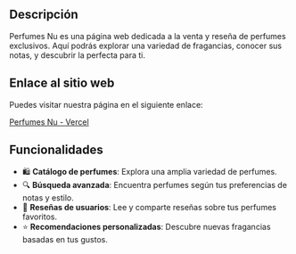 ## Descripción

Perfumes Nu es una página web dedicada a la venta y reseña de perfumes exclusivos. Aquí podrás explorar una variedad de fragancias, conocer sus notas, y descubrir la perfecta para ti.

## Enlace al sitio web

Puedes visitar nuestra página en el siguiente enlace:

[Perfumes Nu - Vercel](https://perfumes-nu.vercel.app/)

## Funcionalidades

- 🛍️ **Catálogo de perfumes**: Explora una amplia variedad de perfumes.
- 🔍 **Búsqueda avanzada**: Encuentra perfumes según tus preferencias de notas y estilo.
- 💬 **Reseñas de usuarios**: Lee y comparte reseñas sobre tus perfumes favoritos.
- ⭐ **Recomendaciones personalizadas**: Descubre nuevas fragancias basadas en tus gustos.
